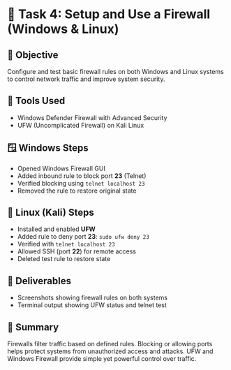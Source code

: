 # 🔐 Task 4: Setup and Use a Firewall (Windows & Linux)

## 🎯 Objective
Configure and test basic firewall rules on both Windows and Linux systems to control network traffic and improve system security.

## 🧰 Tools Used
- Windows Defender Firewall with Advanced Security
- UFW (Uncomplicated Firewall) on Kali Linux

## 🪟 Windows Steps
- Opened Windows Firewall GUI
- Added inbound rule to block port **23** (Telnet)
- Verified blocking using `telnet localhost 23`
- Removed the rule to restore original state

## 🐧 Linux (Kali) Steps
- Installed and enabled **UFW**
- Added rule to deny port **23**: `sudo ufw deny 23`
- Verified with `telnet localhost 23`
- Allowed SSH (port **22**) for remote access
- Deleted test rule to restore state

## 📁 Deliverables
- Screenshots showing firewall rules on both systems
- Terminal output showing UFW status and telnet test

## 📝 Summary
Firewalls filter traffic based on defined rules. Blocking or allowing ports helps protect systems from unauthorized access and attacks. UFW and Windows Firewall provide simple yet powerful control over traffic.
